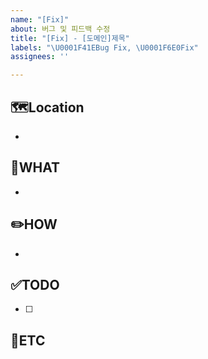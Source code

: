 ```yaml
---
name: "[Fix]"
about: 버그 및 피드백 수정
title: "[Fix] - [도메인]제목"
labels: "\U0001F41EBug Fix, \U0001F6E0️Fix"
assignees: ''

---
```


🗺️Location
-

- <!--버그 발생 위치-->

🤷WHAT
-

- <!-- 어떤 문제가 발생했는지 -->

✏️HOW
-

- <!-- 어떻게 해결했는지 -->

✅TODO
-
<!-- (선택) 간단한 설명 적어주심 착한사람! -->

- [ ] <!-- todo -->

🐾ETC
-

